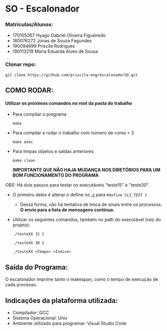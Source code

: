 # SO - Escalonador 

### Matrículas/Alunos:

- 170105067 Hyago Gabriel Oliveira Figueiredo
- 180076272 Jonas de Souza Fagundes
- 190094699 Priscila Rodrigues
- 190113219 Maria Eduarda Alves de Sousa

### Clonar repo:

```
git clone https://github.com/priscila-eng/escalonadorSO.git
```

## COMO RODAR:

#### Utilizar os próximos comandos no root da pasta do trabalho

- Para compilar o programa
  ```
  make
  ```
- Para compilar e rodar o trabalho com número de cores = 2
  ```
  make exec
  ```
- Para limpas objetos e saídas anteriores
  ```
  make clean
  ```

  **IMPORTANTE QUE NÃO HAJA MUDANÇA NOS DIRETÓRIOS PARA UM BOM FUNCIONAMENTO DO PROGRAMA**

*OBS:* Há dois passos para testar os executáveis "teste15" e "teste30".
- O primeiro deles é alterar o define no [.c](./src/testeXX.c) para ``#define CLI_TEST 1`` 
  - Dessa forma, não há tentativa de troca de sinais entre os processos. **O envio para a lista de mensagens continua.**

- Utilizar os seguintes comandos, também no path do executável (raiz do projeto):
  ```
  ./testeXX 15 1
  ```
  ```
  ./testeXX 30 1
  ```
  ``./testeXX <Tempo> <Índice>``

## Saída do Programa:

O escalonador imprime tanto o makespan, como o tempo de execução de cada processo. 


## Indicações da plataforma utilizada:
- Compilador: GCC
- Sistema Operacional: Unix
- Ambiente utilizado para programar: Visual Studio Code
